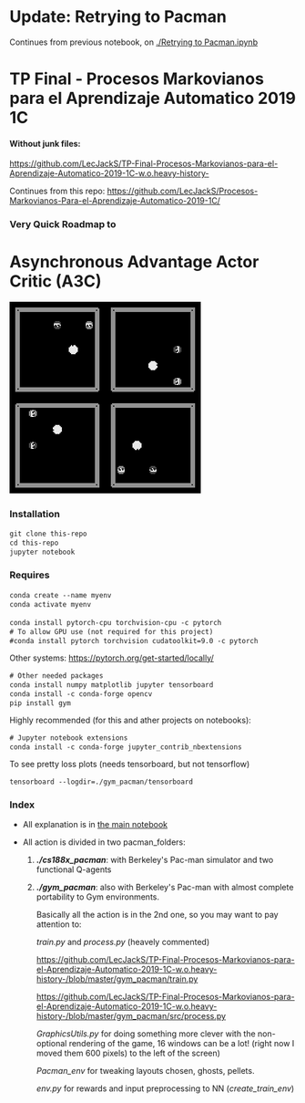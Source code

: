 # Update: Retrying to Pacman

Continues from previous notebook, on [./Retrying to Pacman.ipynb](./gym-pacman/Retrying-to-Pacman.ipynb)

# TP Final - Procesos Markovianos para el Aprendizaje Automatico 2019 1C

#### Without junk files:
https://github.com/LecJackS/TP-Final-Procesos-Markovianos-para-el-Aprendizaje-Automatico-2019-1C-w.o.heavy-history-


Continues from this repo: https://github.com/LecJackS/Procesos-Markovianos-Para-el-Aprendizaje-Automatico-2019-1C/

### Very Quick Roadmap to
# Asynchronous Advantage Actor Critic (A3C)

![input-to-nn-channel-combined](./img/snaps-0-1-2-3-x2.gif)

### Installation

    git clone this-repo
    cd this-repo
    jupyter notebook
    
### Requires

    conda create --name myenv
    conda activate myenv
    
    conda install pytorch-cpu torchvision-cpu -c pytorch
    # To allow GPU use (not required for this project)
    #conda install pytorch torchvision cudatoolkit=9.0 -c pytorch

Other systems: https://pytorch.org/get-started/locally/

    # Other needed packages
    conda install numpy matplotlib jupyter tensorboard
    conda install -c conda-forge opencv
    pip install gym
    
Highly recommended (for this and ather projects on notebooks):
    
    # Jupyter notebook extensions
    conda install -c conda-forge jupyter_contrib_nbextensions
    
To see pretty loss plots (needs tensorboard, but not tensorflow)

    tensorboard --logdir=./gym_pacman/tensorboard

### Index

* All explanation is in [the main notebook](Very%quick%roadmap%to%Asynchronous%Advantage%Actor%Critic.ipynb)

* All action is divided in two pacman_folders:
  1. ***./cs188x_pacman***: with Berkeley's Pac-man simulator and two functional Q-agents
    
  2. ***./gym_pacman***: also with Berkeley's Pac-man with almost complete portability to Gym environments.
     
     Basically all the action is in the 2nd one, so you may want to pay attention to:
     
     *train.py* and *process.py* (heavely commented)
     
     https://github.com/LecJackS/TP-Final-Procesos-Markovianos-para-el-Aprendizaje-Automatico-2019-1C-w.o.heavy-history-/blob/master/gym_pacman/train.py
     
     https://github.com/LecJackS/TP-Final-Procesos-Markovianos-para-el-Aprendizaje-Automatico-2019-1C-w.o.heavy-history-/blob/master/gym_pacman/src/process.py
     
     *GraphicsUtils.py* for doing something more clever with the non-optional rendering of the game, 16 windows can be a lot! (right now I moved them 600 pixels) to the left of the screen)
     
     *Pacman_env* for tweaking layouts chosen, ghosts, pellets.
     
     *env.py* for rewards and input preprocessing to NN (*create_train_env*)
     
     
